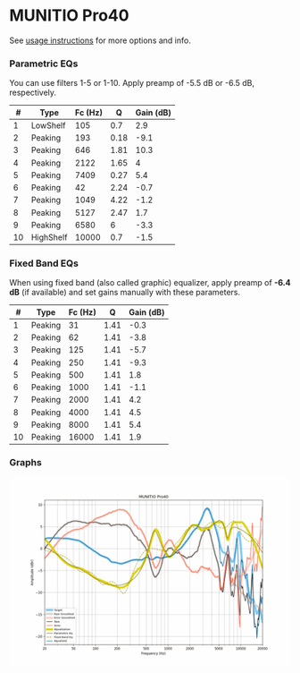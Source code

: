 # MUNITIO Pro40
See [usage instructions](https://github.com/jaakkopasanen/AutoEq#usage) for more options and info.

### Parametric EQs
You can use filters 1-5 or 1-10. Apply preamp of -5.5 dB or -6.5 dB, respectively.

|   # | Type      |   Fc (Hz) |    Q |   Gain (dB) |
|-----|-----------|-----------|------|-------------|
|   1 | LowShelf  |       105 | 0.7  |         2.9 |
|   2 | Peaking   |       193 | 0.18 |        -9.1 |
|   3 | Peaking   |       646 | 1.81 |        10.3 |
|   4 | Peaking   |      2122 | 1.65 |         4   |
|   5 | Peaking   |      7409 | 0.27 |         5.4 |
|   6 | Peaking   |        42 | 2.24 |        -0.7 |
|   7 | Peaking   |      1049 | 4.22 |        -1.2 |
|   8 | Peaking   |      5127 | 2.47 |         1.7 |
|   9 | Peaking   |      6580 | 6    |        -3.3 |
|  10 | HighShelf |     10000 | 0.7  |        -1.5 |

### Fixed Band EQs
When using fixed band (also called graphic) equalizer, apply preamp of **-6.4 dB** (if available) and set gains manually with these parameters.

|   # | Type    |   Fc (Hz) |    Q |   Gain (dB) |
|-----|---------|-----------|------|-------------|
|   1 | Peaking |        31 | 1.41 |        -0.3 |
|   2 | Peaking |        62 | 1.41 |        -3.8 |
|   3 | Peaking |       125 | 1.41 |        -5.7 |
|   4 | Peaking |       250 | 1.41 |        -9.3 |
|   5 | Peaking |       500 | 1.41 |         1.8 |
|   6 | Peaking |      1000 | 1.41 |        -1.1 |
|   7 | Peaking |      2000 | 1.41 |         4.2 |
|   8 | Peaking |      4000 | 1.41 |         4.5 |
|   9 | Peaking |      8000 | 1.41 |         5.4 |
|  10 | Peaking |     16000 | 1.41 |         1.9 |

### Graphs
![](./MUNITIO%20Pro40.png)
